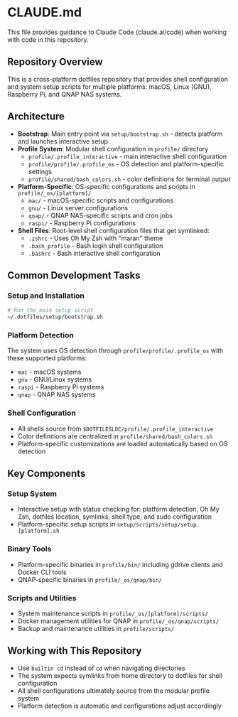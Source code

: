 # CLAUDE.md

This file provides guidance to Claude Code (claude.ai/code) when working with code in this repository.

## Repository Overview

This is a cross-platform dotfiles repository that provides shell configuration and system setup scripts for multiple platforms: macOS, Linux (GNU), Raspberry Pi, and QNAP NAS systems.

## Architecture

- **Bootstrap**: Main entry point via `setup/bootstrap.sh` - detects platform and launches interactive setup
- **Profile System**: Modular shell configuration in `profile/` directory
  - `profile/.profile_interactive` - main interactive shell configuration
  - `profile/profile/.profile_os` - OS detection and platform-specific settings
  - `profile/shared/bash_colors.sh` - color definitions for terminal output
- **Platform-Specific**: OS-specific configurations and scripts in `profile/_os/[platform]/`
  - `mac/` - macOS-specific scripts and configurations
  - `gnu/` - Linux server configurations
  - `qnap/` - QNAP NAS-specific scripts and cron jobs
  - `raspi/` - Raspberry Pi configurations
- **Shell Files**: Root-level shell configuration files that get symlinked:
  - `.zshrc` - Uses Oh My Zsh with "maran" theme
  - `.bash_profile` - Bash login shell configuration
  - `.bashrc` - Bash interactive shell configuration

## Common Development Tasks

### Setup and Installation
```bash
# Run the main setup script
~/.dotfiles/setup/bootstrap.sh
```

### Platform Detection
The system uses OS detection through `profile/profile/.profile_os` with these supported platforms:
- `mac` - macOS systems
- `gnu` - GNU/Linux systems
- `raspi` - Raspberry Pi systems
- `qnap` - QNAP NAS systems

### Shell Configuration
- All shells source from `$DOTFILESLOC/profile/.profile_interactive`
- Color definitions are centralized in `profile/shared/bash_colors.sh`
- Platform-specific customizations are loaded automatically based on OS detection

## Key Components

### Setup System
- Interactive setup with status checking for: platform detection, Oh My Zsh, dotfiles location, symlinks, shell type, and sudo configuration
- Platform-specific setup scripts in `setup/scripts/setup/setup.[platform].sh`

### Binary Tools
- Platform-specific binaries in `profile/bin/` including gdrive clients and Docker CLI tools
- QNAP-specific binaries in `profile/_os/qnap/bin/`

### Scripts and Utilities
- System maintenance scripts in `profile/_os/[platform]/scripts/`
- Docker management utilities for QNAP in `profile/_os/qnap/scripts/`
- Backup and maintenance utilities in `profile/scripts/`

## Working with This Repository

- Use `builtin cd` instead of `cd` when navigating directories
- The system expects symlinks from home directory to dotfiles for shell configuration
- All shell configurations ultimately source from the modular profile system
- Platform detection is automatic and configurations adjust accordingly